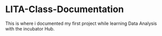 # LITA-Class-Documentation
This is where i documented my first project while learning Data Analysis with the incubator Hub.
